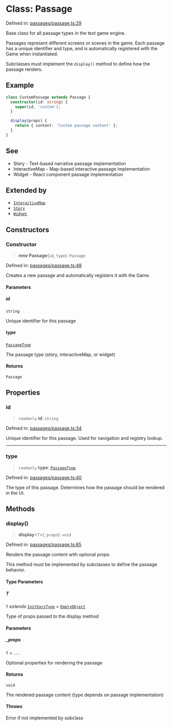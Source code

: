 # Class: Passage

Defined in: [passages/passage.ts:29](https://github.com/laruss/react-text-game/blob/76cea889a7a8b8f7da18a22748a455531ab7ac4b/packages/core/src/passages/passage.ts#L29)

Base class for all passage types in the text game engine.

Passages represent different screens or scenes in the game. Each passage has a unique
identifier and type, and is automatically registered with the Game when instantiated.

Subclasses must implement the `display()` method to define how the passage renders.

## Example

```typescript
class CustomPassage extends Passage {
  constructor(id: string) {
    super(id, 'custom');
  }

  display(props) {
    return { content: 'Custom passage content' };
  }
}
```

## See

 - Story - Text-based narrative passage implementation
 - InteractiveMap - Map-based interactive passage implementation
 - Widget - React component passage implementation

## Extended by

- [`InteractiveMap`](InteractiveMap.md)
- [`Story`](Story.md)
- [`Widget`](Widget.md)

## Constructors

### Constructor

> **new Passage**(`id`, `type`): `Passage`

Defined in: [passages/passage.ts:48](https://github.com/laruss/react-text-game/blob/76cea889a7a8b8f7da18a22748a455531ab7ac4b/packages/core/src/passages/passage.ts#L48)

Creates a new passage and automatically registers it with the Game.

#### Parameters

##### id

`string`

Unique identifier for this passage

##### type

[`PassageType`](../type-aliases/PassageType.md)

The passage type (story, interactiveMap, or widget)

#### Returns

`Passage`

## Properties

### id

> `readonly` **id**: `string`

Defined in: [passages/passage.ts:34](https://github.com/laruss/react-text-game/blob/76cea889a7a8b8f7da18a22748a455531ab7ac4b/packages/core/src/passages/passage.ts#L34)

Unique identifier for this passage.
Used for navigation and registry lookup.

***

### type

> `readonly` **type**: [`PassageType`](../type-aliases/PassageType.md)

Defined in: [passages/passage.ts:40](https://github.com/laruss/react-text-game/blob/76cea889a7a8b8f7da18a22748a455531ab7ac4b/packages/core/src/passages/passage.ts#L40)

The type of this passage.
Determines how the passage should be rendered in the UI.

## Methods

### display()

> **display**\<`T`\>(`_props`): `void`

Defined in: [passages/passage.ts:65](https://github.com/laruss/react-text-game/blob/76cea889a7a8b8f7da18a22748a455531ab7ac4b/packages/core/src/passages/passage.ts#L65)

Renders the passage content with optional props.

This method must be implemented by subclasses to define the passage behavior.

#### Type Parameters

##### T

`T` *extends* [`InitVarsType`](../type-aliases/InitVarsType.md) = [`EmptyObject`](../type-aliases/EmptyObject.md)

Type of props passed to the display method

#### Parameters

##### \_props

`T` = `...`

Optional properties for rendering the passage

#### Returns

`void`

The rendered passage content (type depends on passage implementation)

#### Throws

Error if not implemented by subclass
